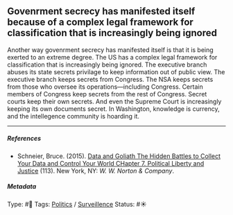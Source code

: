 ## Govenrment secrecy has manifested itself because of a complex legal framework for classification that is increasingly being ignored

Another way govenrment secrecy has manifested itself is that it is being exerted to an extreme degree. The US has a complex legal framework for classification that is increasingly being ignored. The executive branch abuses its state secrets privilage  to keep information out of public view. The executive branch keeps secrets from Congress. The NSA keeps secrets from those who oversee its operations—including Congress. Certain members of Congress keep secrets from the rest of Congress. Secret courts keep their own secrets. And even the Supreme Court is increasingly keeping its own documents secret. In Washington, knowledge is currency, and the intellegence community is hoarding it. 

---

##### References

* Schneier, Bruce. (2015). [Data and Goliath The Hidden Battles to Collect Your Data and Control Your World CHapter 7. Political Liberty and Justice](Data%20and%20Goliath%20The%20Hidden%20Battles%20to%20Collect%20Your%20Data%20and%20Control%20Your%20World%20CHapter%207.%20Political%20Liberty%20and%20Justice.md) (113). New York, NY: *W. W. Norton & Company*. 

##### Metadata

Type: #🔴 
Tags: [Politics](Politics.md) / [Surveillence](Surveillence.md)
Status: #☀️ 
